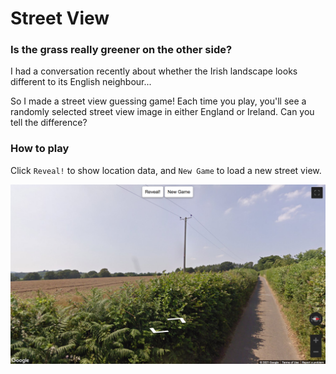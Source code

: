 # Street View

### Is the grass really greener on the other side?

I had a conversation recently about whether the Irish landscape looks different to its English neighbour...

So I made a street view guessing game! Each time you play, you'll see a randomly selected street view image in either England or Ireland. Can you tell the difference?

### How to play

Click `Reveal!` to show location data, and `New Game` to load a new street view.

![Example](example.png)